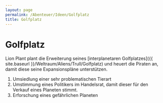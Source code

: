 ```yaml
---
layout: page
permalink: /Abenteuer/Ideen/Golfplatz
title: Golfplatz
---
```


# Golfplatz

Lion Plant plant die Erweiterung seines [interplanetaren Golfplatzes]({{ site.baseurl }}/Weltraum/Aliens/Trull/Golfplatz) und heuert die Piraten an, damit diese seine Expansionspläne unterstützen.

1. Umsiedlung einer sehr problematischen Tierart
2. Umstimmung eines Politikers im Handelsrat, damit dieser für den Verkauf eines Planeten stimmt.
3. Erforschung eines gefährlichen Planeten
